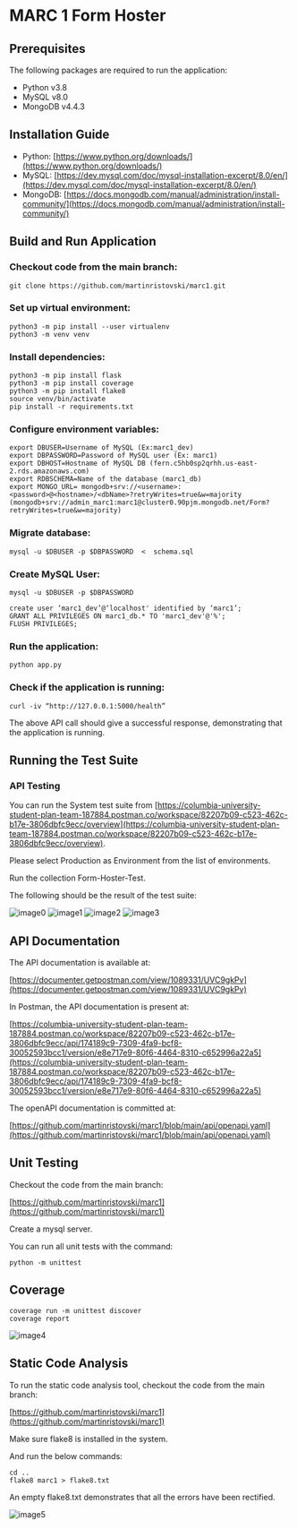 # MARC 1 Form Hoster

## Prerequisites

The following packages are required to run the application:

- Python v3.8
- MySQL v8.0
- MongoDB v4.4.3

## Installation Guide

- Python: [https://www.python.org/downloads/](https://www.python.org/downloads/)
- MySQL: [https://dev.mysql.com/doc/mysql-installation-excerpt/8.0/en/](https://dev.mysql.com/doc/mysql-installation-excerpt/8.0/en/)
- MongoDB: [https://docs.mongodb.com/manual/administration/install-community/](https://docs.mongodb.com/manual/administration/install-community/)

## Build and Run Application

### Checkout code from the main branch:

```
git clone https://github.com/martinristovski/marc1.git
```

### Set up virtual environment:

```
python3 -m pip install --user virtualenv
python3 -m venv venv
```

### Install dependencies:

```
python3 -m pip install flask
python3 -m pip install coverage
python3 -m pip install flake8
source venv/bin/activate
pip install -r requirements.txt
```

### Configure environment variables:

```
export DBUSER=Username of MySQL (Ex:marc1_dev)
export DBPASSWORD=Password of MySQL user (Ex: marc1)
export DBHOST=Hostname of MySQL DB (fern.c5hb0sp2qrhh.us-east-2.rds.amazonaws.com)
export RDBSCHEMA=Name of the database (marc1_db)
export MONGO_URL= mongodb+srv://<username>:<password>@<hostname>/<dbName>?retryWrites=true&w=majority
(mongodb+srv://admin_marc1:marc1@cluster0.90pjm.mongodb.net/Form?retryWrites=true&w=majority)
```

### Migrate database:

```
mysql -u $DBUSER -p $DBPASSWORD  <  schema.sql
```

### Create MySQL User:

```
mysql -u $DBUSER -p $DBPASSWORD

create user ‘marc1_dev’@‘localhost' identified by ‘marc1’;
GRANT ALL PRIVILEGES ON marc1_db.* TO 'marc1_dev'@'%';
FLUSH PRIVILEGES;
```

### Run the application:

```
python app.py
```

### Check if the application is running:

```
curl -iv “http://127.0.0.1:5000/health”
```

The above API call should give a successful response, demonstrating that the application is running.

## Running the Test Suite

### API Testing

You can run the System test suite from [https://columbia-university-student-plan-team-187884.postman.co/workspace/82207b09-c523-462c-b17e-3806dbfc9ecc/overview](https://columbia-university-student-plan-team-187884.postman.co/workspace/82207b09-c523-462c-b17e-3806dbfc9ecc/overview).

Please select Production as Environment from the list of environments.

Run the collection Form-Hoster-Test.

The following should be the result of the test suite:

![image0](https://imgur.com/gsNgA7G.png)
![image1](https://imgur.com/T7PxOzg.png)
![image2](https://imgur.com/6i6iroq.png)
![image3](https://imgur.com/71U4C3V.png)

## API Documentation

The API documentation is available at:

[https://documenter.getpostman.com/view/1089331/UVC9gkPv](https://documenter.getpostman.com/view/1089331/UVC9gkPv)

In Postman, the API documentation is present at:
 
[https://columbia-university-student-plan-team-187884.postman.co/workspace/82207b09-c523-462c-b17e-3806dbfc9ecc/api/174189c9-7309-4fa9-bcf8-30052593bcc1/version/e8e717e9-80f6-4464-8310-c652996a22a5](https://columbia-university-student-plan-team-187884.postman.co/workspace/82207b09-c523-462c-b17e-3806dbfc9ecc/api/174189c9-7309-4fa9-bcf8-30052593bcc1/version/e8e717e9-80f6-4464-8310-c652996a22a5)

The openAPI documentation is committed at:

[https://github.com/martinristovski/marc1/blob/main/api/openapi.yaml](https://github.com/martinristovski/marc1/blob/main/api/openapi.yaml)

## Unit Testing

Checkout the code from the main branch:

[https://github.com/martinristovski/marc1](https://github.com/martinristovski/marc1)

Create a mysql server.

You can run all unit tests with the command:

```
python -m unittest
```

## Coverage

```
coverage run -m unittest discover
coverage report
```

![image4](https://imgur.com/NvI63MH.png)

## Static Code Analysis

To run the static code analysis tool, checkout the code from the main branch:

[https://github.com/martinristovski/marc1](https://github.com/martinristovski/marc1)

Make sure flake8 is installed in the system.

And run the below commands:

```
cd ..
flake8 marc1 > flake8.txt
```

An empty flake8.txt demonstrates that all the errors have been rectified.

![image5](https://imgur.com/Ojo8EUW.png)
